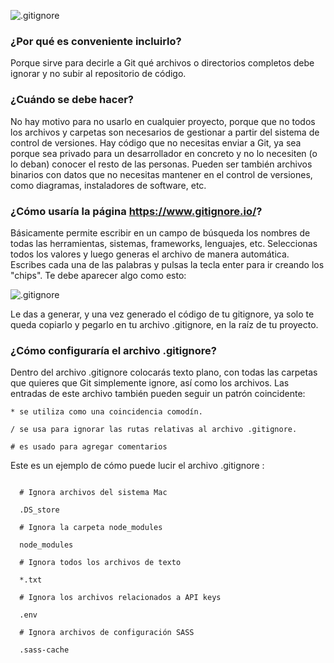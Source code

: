 ![.gitignore](https://desarrolloweb.com/archivoimg/general/4011.jpg)


### ¿Por qué es conveniente incluirlo?
Porque sirve para decirle a Git qué archivos o directorios completos debe ignorar y no subir al repositorio de código. 


### ¿Cuándo se debe hacer?

No hay motivo para no usarlo en cualquier proyecto, porque que no todos los archivos y carpetas son necesarios de gestionar a partir del sistema de control de versiones.
Hay código que no necesitas enviar a Git, ya sea porque sea privado para un desarrollador en concreto y no lo necesiten (o lo deban) conocer el resto de las personas. 
Pueden ser también archivos binarios con datos que no necesitas mantener en el control de versiones, como diagramas, instaladores de software, etc.


### ¿Cómo usaría la página https://www.gitignore.io/?

Básicamente permite escribir en un campo de búsqueda los nombres de todas las herramientas, sistemas, frameworks, lenguajes, etc.
Seleccionas todos los valores y luego generas el archivo de manera automática.
Escribes cada una de las palabras y pulsas la tecla enter para ir creando los "chips". Te debe aparecer algo como esto:


![.gitignore](https://desarrolloweb.com/archivoimg/general/4009.png)


Le das a generar, y una vez generado el código de tu gitignore, ya solo te queda copiarlo y pegarlo en tu archivo .gitignore, en la raíz de tu proyecto.


### ¿Cómo configuraría el archivo .gitignore?

Dentro del archivo .gitignore colocarás texto plano, con todas las carpetas que quieres que Git simplemente ignore, así como los archivos.
Las entradas de este archivo también pueden seguir un patrón coincidente:
~~~
* se utiliza como una coincidencia comodín.

/ se usa para ignorar las rutas relativas al archivo .gitignore.

# es usado para agregar comentarios
~~~


Este es un ejemplo de cómo puede lucir el archivo .gitignore :
~~~

  # Ignora archivos del sistema Mac 
  
  .DS_store

  # Ignora la carpeta node_modules
  
  node_modules

  # Ignora todos los archivos de texto
  
  *.txt

  # Ignora los archivos relacionados a API keys
  
  .env

  # Ignora archivos de configuración SASS
  
  .sass-cache
  
  ~~~

